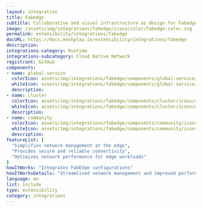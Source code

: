 ```yaml
---
layout: integration
title: Fabedge
subtitle: Collaborative and visual infrastructure as design for Fabedge
image: /assets/img/integrations/fabedge/icons/color/fabedge-color.svg
permalink: extensibility/integrations/fabedge
docURL: https://docs.meshplay.io/extensibility/integrations/fabedge
description: 
integrations-category: Runtime
integrations-subcategory: Cloud Native Network
registrant: GitHub
components: 
- name: global-service
  colorIcon: assets/img/integrations/fabedge/components/global-service/icons/color/global-service-color.svg
  whiteIcon: assets/img/integrations/fabedge/components/global-service/icons/white/global-service-white.svg
  description: 
- name: cluster
  colorIcon: assets/img/integrations/fabedge/components/cluster/icons/color/cluster-color.svg
  whiteIcon: assets/img/integrations/fabedge/components/cluster/icons/white/cluster-white.svg
  description: 
- name: community
  colorIcon: assets/img/integrations/fabedge/components/community/icons/color/community-color.svg
  whiteIcon: assets/img/integrations/fabedge/components/community/icons/white/community-white.svg
  description: 
featureList: [
  "Simplifies network management at the edge",
  "Provides secure and reliable connectivity",
  "Optimizes network performance for edge workloads"
]
howItWorks: "Integrates FabEdge configurations"
howItWorksDetails: "Streamlined network management and improved performance for edge workloads"
language: en
list: include
type: extensibility
category: integrations
---
```

